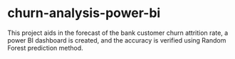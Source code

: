 # churn-analysis-power-bi
This project aids in the forecast of the bank customer churn attrition rate, a power BI dashboard is created, and the accuracy is verified using Random Forest prediction method.
